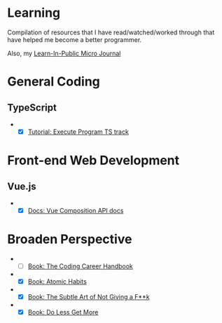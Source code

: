 # Learning
Compilation of resources that I have read/watched/worked through that have helped me become a better programmer.

Also, my [Learn-In-Public Micro Journal](https://github.com/chiubaca/learning/tree/master/journal)

# General Coding

## TypeScript
- *[X] [Tutorial: Execute Program TS track](https://www.executeprogram.com/courses/typescript)

# Front-end Web Development

## Vue.js
- *[X] [Docs: Vue Composition API docs](https://composition-api.vuejs.org/api.html#setup)

# Broaden Perspective
- *[ ] [Book: The Coding Career Handbook](https://www.goodreads.com/book/show/54375336-the-coding-career-handbook-guides-principles-strategies-and-tactics?from_search=true&from_srp=true&qid=5kvqgZ476m&rank=3)
- *[X] [Book: Atomic Habits](https://www.goodreads.com/book/show/40121378-atomic-habits?ac=1&from_search=true&qid=rKTDNoeadD&rank=1)
- *[X] [Book: The Subtle Art of Not Giving a F\*\*k](https://www.goodreads.com/book/show/28257707-the-subtle-art-of-not-giving-a-f-ck?ac=1&from_search=true&qid=uOLKRHgnPw&rank=1)
- *[X] [Book: Do Less Get More](https://www.goodreads.com/book/show/23493715-do-less-get-more)
